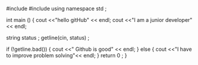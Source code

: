 #include <iostream> 
#include <string> 
using namespace std ; 

int main ()
{
cout <<"hello gitHub" << endl; 
cout <<"I am a junior developer" << endl; 

string status ;
getline(cin, status) ; 

if (!getline.bad())
{
  cout <<" Github is good" << endl; 
}
else 
{
cout <<"I have to improve problem solving"<< endl; 
} 
return 0 ;
} 

